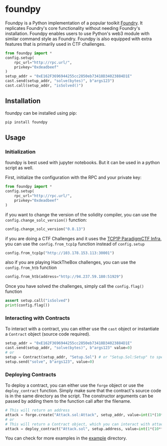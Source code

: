 # foundpy

Foundpy is a Python implementation of a popular toolkit [Foundry](https://github.com/foundry-rs/foundry). It replicates Foundry's core functionality without needing Foundry's installation. Foundpy enables users to use Python's web3 module with similar command style as Foundry. Foundpy is also equipped with extra features that is primarily used in CTF challenges.

```py
from foundpy import *
config.setup(
    rpc_url="http://rpc.url/",
    privkey="0xdeadbeef"
)
setup_addr = "0xE162F3696944255cc2850eb73418D34023884D1E"
cast.send(setup_addr, "solve(bytes)", b"args123")
cast.call(setup_addr, "isSolved()")
```

## Installation

foundpy can be installed using pip:

```sh
pip install foundpy
```

## Usage

### Initialization

foundpy is best used with jupyter notebooks. But it can be used in a python script as well.

First, initialize the configuration with the RPC and your private key:

```py
from foundpy import *
config.setup(
    rpc_url="http://rpc.url/",
    privkey="0xdeadbeef"
)
```

if you want to change the version of the solidity compiler, you can use the `config.change_solc_version()` function:

```py
config.change_solc_version("0.8.13")
```

if you are doing a CTF Challenges and it uses the [TCP1P ParadigmCTF Infra](https://github.com/TCP1P/Paradigmctf-BlockChain-Infra-Extended), you can use the `config.from_tcp1p` function instead of `config.setup`

```py
config.from_tcp1p("http://103.178.153.113:30001")
```

also if you are playing HackTheBox challenges, you can use the `config.from_htb` function

```py
config.from_htb(address="http://94.237.59.180:51929")
```

Once you have solved the challenges, simply call the `config.flag()` function

```py
assert setup.call("isSolved")
print(config.flag())
```

### Interacting with Contracts

To interact with a contract, you can either use the `cast` object or instantiate a `Contract` object (source code required).

```py
setup_addr = "0xE162F3696944255cc2850eb73418D34023884D1E"
cast.send(setup_addr, "solve(bytes)", b"args123" value=0)
# or
setup = Contract(setup_addr, "Setup.Sol") # or "Setup.Sol:Setup" to specify the class
setup.send("solve", b"args123", value=0)
```

### Deploying Contracts

To deploy a contract, you can either use the `forge` object or use the `deploy_contract` function. Simply make sure that the contract's source code is in the same directory as the script. The constructor arguments can be passed by adding them to the function call after the filename.

```py
# This will return an address
attack = forge.create("Attack.sol:Attack", setup_addr, value=int(1*(10**18)))
# or
# This will return a Contract object, which you can interact with attack.call or attack.send
attack = deploy_contract("Attack.sol", setup.address, value=int(1*(10**18))) # or "Attack.Sol:Attack" to specify the class
```

You can check for more examples in the [example](https://github.com/Wrth1/foundpy/tree/main/example) directory.